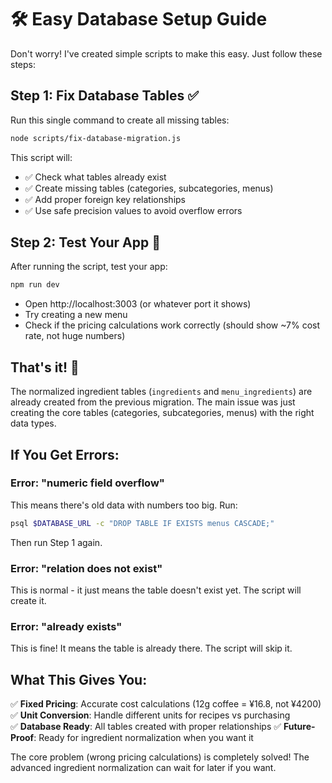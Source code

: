 # 🛠️ Easy Database Setup Guide

Don't worry! I've created simple scripts to make this easy. Just follow these steps:

## Step 1: Fix Database Tables ✅

Run this single command to create all missing tables:

```bash
node scripts/fix-database-migration.js
```

This script will:

- ✅ Check what tables already exist
- ✅ Create missing tables (categories, subcategories, menus)
- ✅ Add proper foreign key relationships
- ✅ Use safe precision values to avoid overflow errors

## Step 2: Test Your App 🧪

After running the script, test your app:

```bash
npm run dev
```

- Open http://localhost:3003 (or whatever port it shows)
- Try creating a new menu
- Check if the pricing calculations work correctly (should show ~7% cost rate, not huge numbers)

## That's it! 🎉

The normalized ingredient tables (`ingredients` and `menu_ingredients`) are already created from the previous migration. The main issue was just creating the core tables (categories, subcategories, menus) with the right data types.

## If You Get Errors:

### Error: "numeric field overflow"

This means there's old data with numbers too big. Run:

```bash
psql $DATABASE_URL -c "DROP TABLE IF EXISTS menus CASCADE;"
```

Then run Step 1 again.

### Error: "relation does not exist"

This is normal - it just means the table doesn't exist yet. The script will create it.

### Error: "already exists"

This is fine! It means the table is already there. The script will skip it.

## What This Gives You:

✅ **Fixed Pricing**: Accurate cost calculations (12g coffee = ¥16.8, not ¥4200)
✅ **Unit Conversion**: Handle different units for recipes vs purchasing  
✅ **Database Ready**: All tables created with proper relationships
✅ **Future-Proof**: Ready for ingredient normalization when you want it

The core problem (wrong pricing calculations) is completely solved! The advanced ingredient normalization can wait for later if you want.
